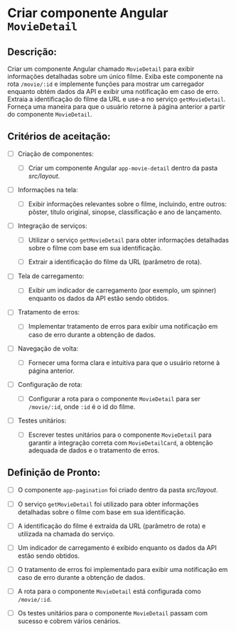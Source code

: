 # Criar componente Angular `MovieDetail`

## Descrição:

Criar um componente Angular chamado `MovieDetail` para exibir informações detalhadas sobre um único filme. Exiba este componente na rota `/movie/:id` e implemente funções para mostrar um carregador enquanto obtém dados da API e exibir uma notificação em caso de erro. Extraia a identificação do filme da URL e use-a no serviço `getMovieDetail`. Forneça uma maneira para que o usuário retorne à página anterior a partir do componente `MovieDetail`.

## Critérios de aceitação:

- [ ] Criação de componentes:

    - [ ] Criar um componente Angular `app-movie-detail` dentro da pasta _src/layout_.

- [ ] Informações na tela:

     - [ ] Exibir informações relevantes sobre o filme, incluindo, entre outros: pôster, título original, sinopse, classificação e ano de lançamento.

- [ ] Integração de serviços:

     - [ ] Utilizar o serviço `getMovieDetail` para obter informações detalhadas sobre o filme com base em sua identificação.

     - [ ] Extrair a identificação do filme da URL (parâmetro de rota).

- [ ] Tela de carregamento:

     - [ ] Exibir um indicador de carregamento (por exemplo, um spinner) enquanto os dados da API estão sendo obtidos.

- [ ] Tratamento de erros:

     - [ ] Implementar tratamento de erros para exibir uma notificação em caso de erro durante a obtenção de dados.

- [ ] Navegação de volta:

     - [ ] Fornecer uma forma clara e intuitiva para que o usuário retorne à página anterior.

- [ ] Configuração de rota:

     - [ ] Configurar a rota para o componente `MovieDetail` para ser `/movie/:id`, onde `:id` é o id do filme.

- [ ] Testes unitários:

     - [ ] Escrever testes unitários para o componente `MovieDetail` para garantir a integração correta com `MovieDetailCard`, a obtenção adequada de dados e o tratamento de erros.

## Definição de Pronto:

- [ ] O componente `app-pagination` foi criado dentro da pasta _src/layout_.

- [ ] O serviço `getMovieDetail` foi utilizado para obter informações detalhadas sobre o filme com base em sua identificação.

- [ ] A identificação do filme é extraída da URL (parâmetro de rota) e utilizada na chamada do serviço.

- [ ] Um indicador de carregamento é exibido enquanto os dados da API estão sendo obtidos.

- [ ] O tratamento de erros foi implementado para exibir uma notificação em caso de erro durante a obtenção de dados.

- [ ] A rota para o componente `MovieDetail` está configurada como `/movie/:id`.

- [ ] Os testes unitários para o componente `MovieDetail` passam com sucesso e cobrem vários cenários.
